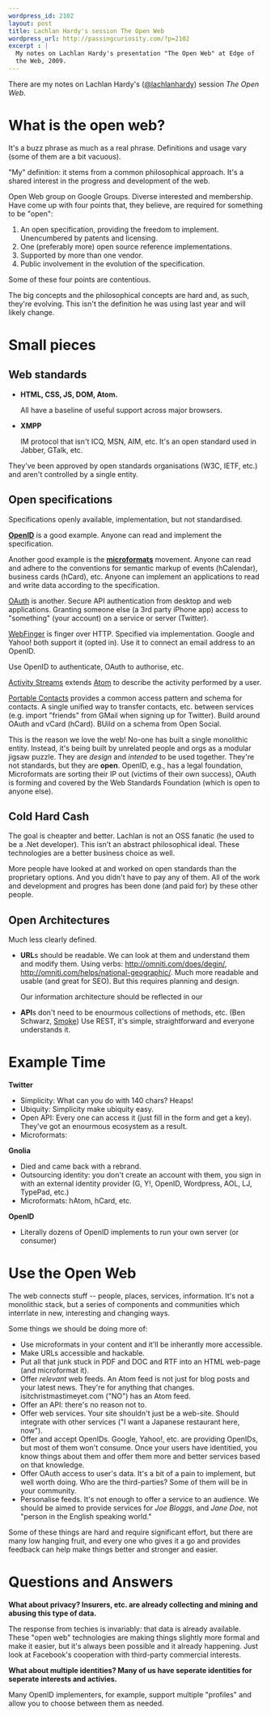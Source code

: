 ```yaml
--- 
wordpress_id: 2102
layout: post
title: Lachlan Hardy's session The Open Web
wordpress_url: http://passingcuriosity.com/?p=2102
excerpt : |
  My notes on Lachlan Hardy's presentation "The Open Web" at Edge of
  the Web, 2009.
---
```

There are my notes on Lachlan Hardy's ([@lachlanhardy](http://twitter.com/lachlanhardy)) session *The Open Web*.

# What is the open web?

It's a buzz phrase as much as a real phrase. Definitions and usage
vary (some of them are a bit vacuous).

"My" definition: it stems from a common philosophical approach. It's a
shared interest in the progress and development of the web.

Open Web group on Google Groups. Diverse interested and membership.
Have come up with four points that, they believe, are required for
something to be "open":

1. An open specification, providing the freedom to implement.
   Unencumbered by patents and licensing.
2. One (preferably more) open source reference implementations. 
3. Supported by more than one vendor.
4. Public involvement in the evolution of the specification.

Some of these four points are contentious.

The big concepts and the philosophical concepts are hard and, as such,
they're evolving. This isn't the definition he was using last year and
will likely change.


# Small pieces

## Web standards ##

* **HTML, CSS, JS, DOM, Atom.**

   All have a baseline of useful support across major browsers.

* **XMPP**

   IM protocol that isn't ICQ, MSN, AIM, etc. It's an open standard
   used in Jabber, GTalk, etc.

They've been approved by open standards organisations (W3C, IETF,
etc.) and aren't controlled by a single entity.

## Open specifications ##

Specifications openly available, implementation, but not standardised.

[**OpenID**](openid) is a good example. Anyone can read and implement
the specification.

Another good example is the [**microformats**](microformats) movement.
Anyone can read and adhere to the conventions for semantic markup of
events (hCalendar), business cards (hCard), etc. Anyone can implement
an applications to read and write data according to the specification.

[OAuth][oauth] is another. Secure API authentication from desktop and web
applications. Granting someone else (a 3rd party iPhone app) access to
"something" (your account) on a service or server (Twitter).

[WebFinger][webfinger] is finger over HTTP. Specified via
implementation. Google and Yahoo! both support it (opted in). Use it
to connect an email address to an OpenID.

Use OpenID to authenticate, OAuth to authorise, etc.

[Activity Streams][activitystreams] extends [Atom][atom] to describe the activity
performed by a user. 

[Portable Contacts][portablecontacts] provides a common access pattern and schema for
contacts. A single unified way to transfer contacts, etc. between
services (e.g. import "friends" from GMail when signing up for
Twitter). Build around OAuth and vCard (hCard). BUild on a schema from
Open Social.

This is the reason we love the web! No-one has built a single
monolithic entity. Instead, it's being built by unrelated people and
orgs as a modular jigsaw puzzle. They are *design* and *intended* to
be used together. They're not standards, but they are **open**.
OpenID, e.g., has a legal foundation, Microformats are sorting their
IP out (victims of their own success), OAuth is forming and covered by
the Web Standards Foundation (which is open to anyone else).

## Cold Hard Cash ##

The goal is cheapter and better. Lachlan is not an OSS fanatic (he
used to be a .Net developer). This isn't an abstract philosophical
ideal. These technologies are a better business choice as well.

More people have looked at and worked on open standards than the
proprietary options. And you didn't have to pay any of them. All of
the work and development and progres has been done (and paid for) by
these other people.


## Open Architectures ##

Much less clearly defined.

* **URL**s should be readable. We can look at them and understand them
  and modify them. Using verbs: http://omniti.com/does/degin/,
  http://omniti.com/helps/national-geographic/. Much more readable and
  usable (and great for SEO). But this requires planning and design.

  Our information architecture should be reflected in our 

* **API**s don't need to be enourmous collections of methods, etc.
   (Ben Schwarz, [Smoke](github.com/benschwarz/smoke)) Use REST, it's simple, straightforward and
   everyone understands it.

# Example Time #

**Twitter**

* Simplicity: What can you do with 140 chars? Heaps!
* Ubiquity: Simplicity make ubiquity easy.
* Open API: Every one can access it (just fill in the form and get a
   key). They've got an enourmous ecosystem as a result.
* Microformats: 

**Gnolia**

* Died and came back with a rebrand.
* Outsourcing identity: you don't create an account with them, you
  sign in with an external identity provider (G, Y!, OpenID,
  Wordpress, AOL, LJ, TypePad, etc.)
* Microformats: hAtom, hCard, etc.


**OpenID**

* Literally dozens of OpenID implements to run your own server (or
  consumer)

# Use the Open Web #

The web connects stuff -- people, places, services, information. It's
not a monolithic stack, but a series of components and communities
which interrlate in new, interesting and changing ways.

Some things we should be doing more of:

* Use microformats in your content and it'll be inherantly more
  accessible.
* Make URLs accessible and hackable.
* Put all that junk stuck in PDF and DOC and RTF into an HTML web-page
  (and microformat it).
* Offer *relevant* web feeds. An Atom feed is not just for blog posts
  and your latest news. They're for anything that changes.
  isitchristmastimeyet.com ("NO") has an Atom feed.
* Offer an API: there's no reason not to.
* Offer web services. Your site shouldn't just be a web-site. Should 
  integrate with other services ("I want a Japanese restaurant here,
  now").
* Offer and accept OpenIDs. Google, Yahoo!, etc. are providing
  OpenIDs, but most of them won't consume. Once your users have
  identitied, you know things about them and offer them more and
  better services based on that knowledge.
* Offer OAuth access to user's data. It's a bit of a pain to
  implement, but well worth doing. Who are the third-parties? Some of
  them will be in your community.
* Personalise feeds. It's not enough to offer a service to an
  audience. We should be aimed to provide services for *Joe Bloggs*,
  and *Jane Doe*, not "person in the English speaking world."

Some of these things are hard and require significant effort, but
there are many low hanging fruit, and every one who gives it a go and
provides feedback can help make things better and stronger and easier.

# Questions and Answers #

**What about privacy? Insurers, etc. are already collecting and mining
and abusing this type of data.**

The response from techies is invariably: that data is already
available. These "open web" technologies are making things slightly
more formal and make it easier, but it's always been possible and it
already happening. Just look at Facebook's cooperation with
third-party commercial interests.

**What about multiple identities? Many of us have seperate identities
for seperate interests and activies.**

Many OpenID implementers, for example, support multiple "profiles" and
allow you to choose between them as needed. 

[microformats]: http://microformats.org/
[oauth]: http://google.com/search?q=OAuth
[openid]: http://google.com/search?q=OpenID
[webfinger]: http://google.com/search?q=WebFinger
[portablecontacts]: http://google.com/search?q=Portable+Contacts
[atom]: http://google.com/search?q=atom
[activitystreams]: http://google.com/search?q=Activity+Streams
